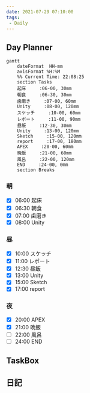 ```yaml
---
date: 2021-07-29 07:10:00
tags:
 - Daily
---
```


## Day Planner
```mermaid
gantt
    dateFormat  HH-mm
    axisFormat %H:%M
    %% Current Time: 22:08:25
    section Tasks
    起床     :06-00, 30mm
    朝食     :06-30, 30mm
    歯磨き     :07-00, 60mm
    Unity     :08-00, 120mm
    スケッチ     :10-00, 60mm
    レポート     :11-00, 90mm
    昼飯     :12-30, 30mm
    Unity     :13-00, 120mm
    Sketch     :15-00, 120mm
    report     :17-00, 180mm
    APEX     :20-00, 60mm
    晩飯     :21-00, 60mm
    風呂     :22-00, 120mm
    END     :24-00, 0mm
    section Breaks

```

### 朝
- [x] 06:00 起床
- [x] 06:30 朝食
- [x] 07:00 歯磨き
- [x] 08:00 Unity

### 昼
- [x] 10:00 スケッチ
- [x] 11:00 レポート
- [x] 12:30 昼飯
- [x] 13:00 Unity
- [x] 15:00 Sketch
- [x] 17:00 report

### 夜
- [x] 20:00 APEX
- [x] 21:00 晩飯
- [ ] 22:00 風呂
- [ ] 24:00 END

## TaskBox


## 日記
